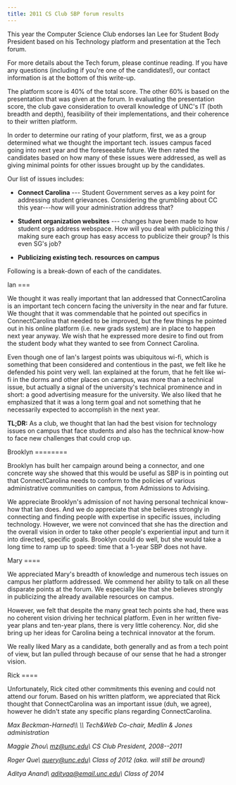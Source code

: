```yaml
---
title: 2011 CS Club SBP forum results
---
```


This year the Computer Science Club endorses Ian Lee for Student Body President based on his Technology platform and presentation at the Tech forum.

For more details about the Tech forum, please continue reading.
If you have any questions (including if you're one of the candidates!), our contact information is at the bottom of this write-up.

The platform score is 40% of the total score.
The other 60% is based on the presentation that was given at the forum.
In evaluating the presentation score, the club gave consideration to overall knowledge of UNC's IT (both breadth and depth), feasibility of their implementations, and their coherence to their written platform.

In order to determine our rating of your platform, first, we as a group determined what we thought the important tech. issues campus faced going into next year and the foreseeable future.
We then rated the candidates based on how many of these issues were addressed, as well as giving minimal points for other issues brought up by the candidates.

Our list of issues includes:

* **Connect Carolina** ---
  Student Government serves as a key point for addressing student grievances.
  Considering the grumbling about CC this year---how will your administration address that?

* **Student organization websites** ---
  changes have been made to how student orgs address webspace.
  How will you deal with publicizing this / making sure each group has easy access to publicize their group?
  Is this even SG's job?

* **Publicizing existing tech. resources on campus**

Following is a break-down of each of the candidates.


<section markdown="1">
Ian
===

We thought it was really important that Ian addressed that ConnectCarolina is an important tech concern facing the university in the near and far future.
We thought that it was commendable that he pointed out specifics in ConnectCarolina that needed to be improved, but the few things he pointed out in his online platform (i.e. new grads system) are in place to happen next year anyway.
We wish that he expressed more desire to find out from the student body what they wanted to see from Connect Carolina.


Even though one of Ian's largest points was ubiquitous wi-fi, which is something that been considered and contentious in the past, we felt like he defended his point very well.
Ian explained at the forum, that he felt like wi-fi in the dorms and other places on campus, was more than a technical issue, but actually a signal of the university's technical prominence and in short: a good advertising measure for the university.
We also liked that he emphasized that it was a long term goal and not something that he necessarily expected to accomplish in the next year.

**TL;DR:**
As a club, we thought that Ian had the best vision for technology issues on campus that face students and also has the technical know-how to face new challenges that could crop up.
</section>


<section markdown="1">
Brooklyn
========

Brooklyn has built her campaign around being a connector, and one concrete way she showed that this would be useful as SBP is in pointing out that ConnectCarolina needs to conform to the policies of various administrative communities on campus, from Admissions to Advising.

We appreciate Brooklyn's admission of not having personal technical know-how that Ian does.
And we do appreciate that she believes strongly in connecting and finding people with expertise in specific issues, including technology.
However, we were not convinced that she has the direction and the overall vision in order to take other people's experiential input and turn it into directed, specific goals.
Brooklyn could do well, but she would take a long time to ramp up to speed: time that a 1-year SBP does not have.
</section>


<section markdown="1">
Mary
====

We appreciated Mary's breadth of knowledge and numerous tech issues on campus her platform addressed.
We commend her ability to talk on all these disparate points at the forum.
We especially like that she believes strongly in publicizing the already available resources on campus.


However, we felt that despite the many great tech points she had, there was no coherent vision driving her technical platform.
Even in her written five-year plans and ten-year plans, there is very little coherency.
Nor, did she bring up her ideas for Carolina being a technical innovator at the forum.

We really liked Mary as a candidate, both generally and as from a tech point of view, but Ian pulled through because of our sense that he had a stronger vision.
</section>


<section markdown="1">
Rick
====

Unfortunately, Rick cited other commitments this evening and could not attend our forum.
Based on his written platform, we appreciated that Rick thought that ConnectCarolina was an important issue (duh, we agree), however he didn't state any specific plans regarding ConnectCarolina.
</section>


<address markdown="1">
Max Beckman-Harned\\
<macmaxbh@email.unc.edu>\\
Tech&Web Co-chair, Medlin & Jones administration

Maggie Zhou\\
<mz@unc.edu>\\
CS Club President, 2008--2011

Roger Que\\
<query@unc.edu>\\
Class of 2012 (aka. will still be around)

Aditya Anand\\
<adityaa@email.unc.edu>\\
Class of 2014
</address>
